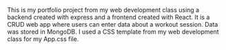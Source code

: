 This is my portfolio project from my web development class using a backend created with express and a frontend created with React. It is a CRUD web app where users can enter data about a workout session. Data was stored in MongoDB. I used a CSS template from my web development class for my App.css file. 
